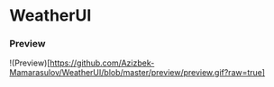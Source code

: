 # WeatherUI

### Preview
!(Preview)[https://github.com/Azizbek-Mamarasulov/WeatherUI/blob/master/preview/preview.gif?raw=true]
